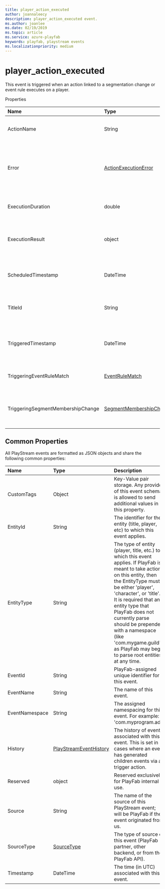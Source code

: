 ```yaml
---
title: player_action_executed
author: joannaleecy
description: player_action_executed event.
ms.author: joanlee
ms.date: 02/19/2019
ms.topic: article
ms.service: azure-playfab
keywords: playfab, playstream events
ms.localizationpriority: medium
---
```


# player_action_executed

This event is triggered when an action linked to a segmentation change or event rule executes on a player.

Properties

|Name|Type|Description|
| :--------------------|:-------------------|:----------------------|
|ActionName|String|Name of the action that was triggered.|
|Error|[ActionExecutionError](data-types/actionexecutionerror.md)|Information about the error that occurred during execution, if it failed to complete.|
|ExecutionDuration|double|Action execution time in milliseconds.|
|ExecutionResult|object|The object returned from the action execution, if it completed.|
|ScheduledTimestamp|DateTime|Time that the action was scheduled for execution.|
|TitleId|String|The ID of the title to which this player event applies.|
|TriggeredTimestamp|DateTime|Time that the triggering event or segmentation change occurred.|
|TriggeringEventRuleMatch|[EventRuleMatch](data-types/eventrulematch.md)|Event rule match, if any, that triggered the action.|
|TriggeringSegmentMembershipChange|[SegmentMembershipChange](data-types/segmentmembershipchange.md)|Player segmentation change, if any, that triggered the action.|

## Common Properties

All PlayStream events are formatted as JSON objects and share the following common properties:

|Name|Type|Description|
| :--------------------|:-------------------|:----------------------|
|CustomTags|Object|Key-Value pair storage. Any provider of this event schema is allowed to send additional values in this property.|
|EntityId|String|The identifier for the entity (title, player, etc) to which this event applies.|
|EntityType|String|The type of entity (player, title, etc.) to which this event applies. If PlayFab is meant to take action on this entity, then the EntityType must be either 'player', 'character', or 'title'. It is required that any entity type that PlayFab does not currently parse should be prepended with a namespace (like 'com.mygame.guild') as PlayFab may begin to parse root entities at any time.|
|EventId|String|PlayFab-assigned unique identifier for this event.|
|EventName|String|The name of this event.|
|EventNamespace|String|The assigned namespacing for this event. For example: 'com.myprogram.ads'|
|History|[PlayStreamEventHistory](data-types/playstreameventhistory.md)|The history of events associated with this event. This is set in cases where an event has generated children events via a trigger action.|
|Reserved|object|Reserved exclusively for PlayFab internal use.|
|Source|String|The name of the source of this PlayStream event; will be PlayFab if the event originated from us.|
|SourceType|[SourceType](data-types/sourcetype.md)|The type of source of this event (PlayFab partner, other backend, or from the PlayFab API).|
|Timestamp|DateTime|The time (in UTC) associated with this event.|